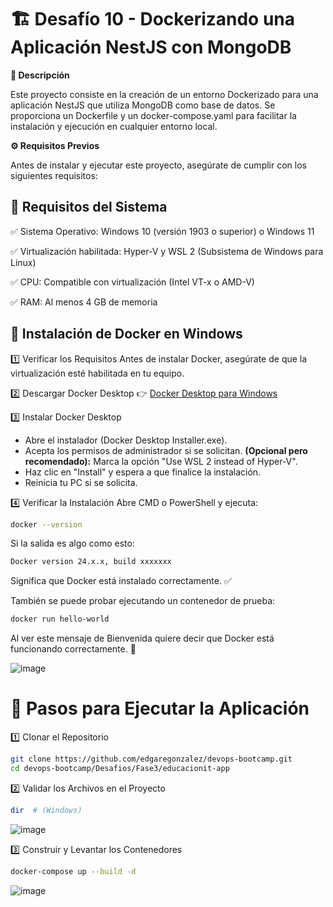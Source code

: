 # 🏗️ Desafío 10 - Dockerizando una Aplicación NestJS con MongoDB

**📌 Descripción**

Este proyecto consiste en la creación de un entorno Dockerizado para una aplicación NestJS que utiliza MongoDB como base de datos. Se proporciona un Dockerfile y un docker-compose.yaml para facilitar la instalación y ejecución en cualquier entorno local.

**⚙️ Requisitos Previos**

Antes de instalar y ejecutar este proyecto, asegúrate de cumplir con los siguientes requisitos:

## 📌 Requisitos del Sistema

✅ Sistema Operativo: Windows 10 (versión 1903 o superior) o Windows 11

✅ Virtualización habilitada: Hyper-V y WSL 2 (Subsistema de Windows para Linux)

✅ CPU: Compatible con virtualización (Intel VT-x o AMD-V)

✅ RAM: Al menos 4 GB de memoria

## 🐳 Instalación de Docker en Windows
1️⃣ Verificar los Requisitos
Antes de instalar Docker, asegúrate de que la virtualización esté habilitada en tu equipo.

2️⃣ Descargar Docker Desktop
👉 [Docker Desktop para Windows](https://www.docker.com/products/docker-desktop/)

3️⃣ Instalar Docker Desktop
- Abre el instalador (Docker Desktop Installer.exe).
- Acepta los permisos de administrador si se solicitan. **(Opcional pero recomendado):** Marca la opción "Use WSL 2 instead of Hyper-V".
- Haz clic en "Install" y espera a que finalice la instalación.
- Reinicia tu PC si se solicita.

4️⃣ Verificar la Instalación
Abre CMD o PowerShell y ejecuta:
```bash
docker --version
```
Si la salida es algo como esto:
```bash
Docker version 24.x.x, build xxxxxxx
```
Significa que Docker está instalado correctamente. ✅

También se puede probar ejecutando un contenedor de prueba:
```bash
docker run hello-world
```
Al ver este mensaje de Bienvenida quiere decir que Docker está funcionando correctamente. 🎉

![image](https://github.com/user-attachments/assets/4538809f-e88b-48c5-b0a3-8e2cbd4d7bc7)

# 🚀 Pasos para Ejecutar la Aplicación

1️⃣ Clonar el Repositorio
```bash
git clone https://github.com/edgaregonzalez/devops-bootcamp.git
cd devops-bootcamp/Desafios/Fase3/educacionit-app
```
2️⃣ Validar los Archivos en el Proyecto

```bash
dir  # (Windows)
```
![image](https://github.com/user-attachments/assets/ec3a8af7-ccce-47c6-ae1c-32d5ee0a0074)

3️⃣ Construir y Levantar los Contenedores

```bash
docker-compose up --build -d
```
![image](https://github.com/user-attachments/assets/78de46ad-358c-4963-957c-7b8b7c8d2a40)





